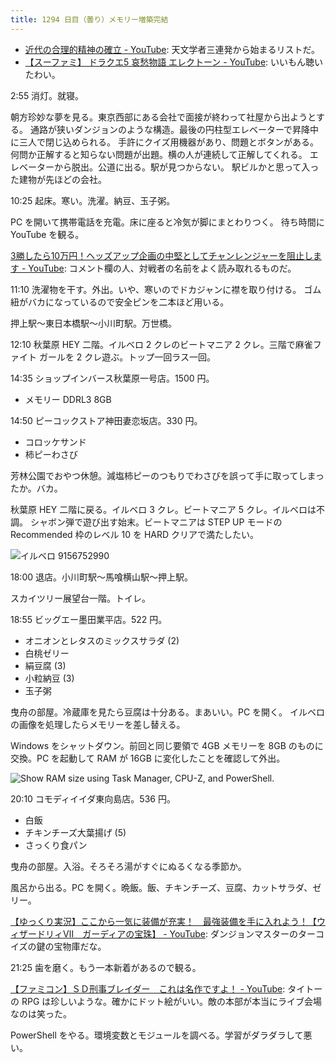```yaml
---
title: 1294 日目（曇り）メモリー増築完結
---
```


* [近代の合理的精神の確立 - YouTube](https://www.youtube.com/playlist?list=PLQQ1MCm9skfv3PHfoLkDOYutAJoyQJW16):
  天文学者三連発から始まるリストだ。
* [【スーファミ】 ドラクエ5 哀愁物語 エレクトーン - YouTube](https://www.youtube.com/watch?v=1howw8HGIgg):
  いいもん聴いたわい。

2:55 消灯。就寝。

朝方珍妙な夢を見る。東京西部にある会社で面接が終わって社屋から出ようとする。
通路が狭いダンジョンのような構造。最後の円柱型エレベーターで昇降中に三人で閉じ込められる。
手許にクイズ用機器があり、問題とボタンがある。
何問か正解すると知らない問題が出題。横の人が連続して正解してくれる。
エレベーターから脱出。公道に出る。駅が見つからない。
駅ビルかと思って入った建物が先ほどの会社。

10:25 起床。寒い。洗濯。納豆、玉子粥。

PC を開いて携帯電話を充電。床に座ると冷気が脚にまとわりつく。
待ち時間に YouTube を観る。

[3勝したら10万円！ヘッズアップ企画の中堅としてチャンレンジャーを阻止します - YouTube](https://www.youtube.com/watch?v=Zehc5lKEaQ8):
コメント欄の人、対戦者の名前をよく読み取れるものだ。

11:10 洗濯物を干す。外出。いや、寒いのでドカジャンに襟を取り付ける。
ゴム紐がバカになっているので安全ピンを二本ほど用いる。

押上駅～東日本橋駅～小川町駅。万世橋。

12:10 秋葉原 HEY 二階。イルベロ 2 クレのビートマニア 2 クレ。三階で麻雀ファイト
ガールを 2 クレ遊ぶ。トップ一回ラス一回。

14:35 ショップインバース秋葉原一号店。1500 円。

* メモリー DDRL3 8GB

14:50 ピーコックストア神田妻恋坂店。330 円。

* コロッケサンド
* 柿ピーわさび

芳林公園でおやつ休憩。減塩柿ピーのつもりでわさびを誤って手に取ってしまったか。バカ。

秋葉原 HEY 二階に戻る。イルベロ 3 クレ。ビートマニア 5 クレ。イルベロは不調。
シャボン弾で遊び出す始末。ビートマニアは STEP UP モードの Recommended 枠のレベル
10 を HARD クリアで満たしたい。

![イルベロ 9156752990](https://pbs.twimg.com/media/F-pYR8obIAAzvkT?format=jpg&name=small)

18:00 退店。小川町駅～馬喰横山駅～押上駅。

スカイツリー展望台一階。トイレ。

18:55 ビッグエー墨田業平店。522 円。

* オニオンとレタスのミックスサラダ (2)
* 白桃ゼリー
* 絹豆腐 (3)
* 小粒納豆 (3)
* 玉子粥

曳舟の部屋。冷蔵庫を見たら豆腐は十分ある。まあいい。PC を開く。
イルベロの画像を処理したらメモリーを差し替える。

Windows をシャットダウン。前回と同じ要領で 4GB メモリーを 8GB のものに交換。PC
を起動して RAM が 16GB に変化したことを確認して外出。

![Show RAM size using Task Manager, CPU-Z, and PowerShell.
](https://pbs.twimg.com/media/F-qQ2ciaMAA-5OL?format=png&name=small)

20:10 コモディイイダ東向島店。536 円。

* 白飯
* チキンチーズ大葉揚げ (5)
* さっくり食パン

曳舟の部屋。入浴。そろそろ湯がすぐにぬるくなる季節か。

風呂から出る。PC を開く。晩飯。飯、チキンチーズ、豆腐、カットサラダ、ゼリー。

[【ゆっくり実況】ここから一気に装備が充実！　最強装備を手に入れよう！【ウィザードリィⅦ　ガーディアの宝珠】 - YouTube](https://www.youtube.com/watch?v=irwNRZsix3k):
ダンジョンマスターのターコイズの鍵の宝物庫だな。

21:25 歯を磨く。もう一本新着があるので観る。

[【ファミコン】ＳＤ刑事ブレイダー　これは名作ですよ！ - YouTube](https://www.youtube.com/watch?v=5s9Kx_W8rmA):
タイトーの RPG は珍しいような。確かにドット絵がいい。敵の本部が本当にライブ会場なのは笑った。

PowerShell をやる。環境変数とモジュールを調べる。学習がダラダラして悪い。
